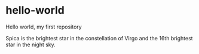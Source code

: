 # hello-world
Hello world, my first repository

Spica is the brightest star in the constellation of Virgo and the 16th brightest star in the night sky.
